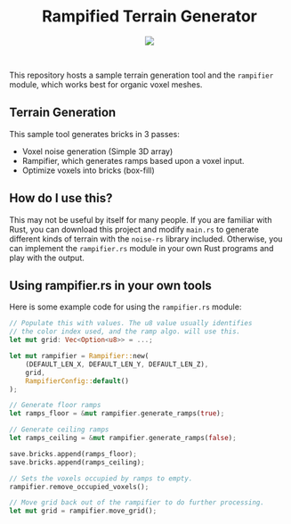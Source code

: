 <h1 align=center>Rampified Terrain Generator</h1>

<p align=center>
<img src=https://user-images.githubusercontent.com/7478134/147893120-d88c29b9-d013-447b-b8f5-f3c7f0b961af.png>
</p>
<br>

This repository hosts a sample terrain generation tool and the `rampifier` module, which
works best for organic voxel meshes.

## Terrain Generation
This sample tool generates bricks in 3 passes:
- Voxel noise generation (Simple 3D array)
- Rampifier, which generates ramps based upon a voxel input.
- Optimize voxels into bricks (box-fill)

## How do I use this?
This may not be useful by itself for many people. If you are familiar with Rust, you can download this project and modify `main.rs` to generate different kinds of terrain with the `noise-rs` library included. Otherwise, you can implement the `rampifier.rs` module in your own Rust programs and play with the output.

## Using rampifier.rs in your own tools
Here is some example code for using the `rampifier.rs` module:

```rust
// Populate this with values. The u8 value usually identifies
// the color index used, and the ramp algo. will use this.
let mut grid: Vec<Option<u8>> = ...;

let mut rampifier = Rampifier::new(
    (DEFAULT_LEN_X, DEFAULT_LEN_Y, DEFAULT_LEN_Z),
    grid,
    RampifierConfig::default()
);

// Generate floor ramps
let ramps_floor = &mut rampifier.generate_ramps(true);

// Generate ceiling ramps
let ramps_ceiling = &mut rampifier.generate_ramps(false);

save.bricks.append(ramps_floor);
save.bricks.append(ramps_ceiling);

// Sets the voxels occupied by ramps to empty.
rampifier.remove_occupied_voxels();

// Move grid back out of the rampifier to do further processing.
let mut grid = rampifier.move_grid();
```
